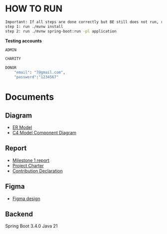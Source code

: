 # HOW TO RUN
```bash
Important: If all steps are done correctly but BE still does not run, run ./mvnw clean install
step 1: run ./mvnw install
step 2: run ./mvnw spring-boot:run -pl application
```

**Testing accounts**
```bash
ADMIN

CHARITY

DONOR
    "email": "7@gmail.com",
    "password":"1234567"
```

# Documents

## Diagram
- [ER Model](https://drive.google.com/file/d/1tArlar1WjgZ1oUrVpfaJFV0U0w96rRU0/view?usp=sharing)
- [C4 Model Component Diagram](https://online.visual-paradigm.com/share.jsp?id=333730313436302d31)

## Report
- [Milestone 1 report](https://docs.google.com/document/d/1HjZYw-9ZXzuMYkLFFy9G0__hgKjT8WVQgwS1lFFQ79c/edit?usp=sharing)
- [Project Charter](https://rmiteduau-my.sharepoint.com/:w:/r/personal/s3907397_rmit_edu_vn/Documents/Project%20Charter%20-%20Team%20B%20-%20Squad%20Phoenix.docx?d=w6de95e58fc9540169d3ee57f6c834b67&csf=1&web=1&e=8yQRdi)
- [Contribution Declaration](#)

## Figma
- [Figma design](https://www.figma.com/design/rwnx3u5SUsMKPeCiNw8CUI/EEET2582---Team-B?node-id=0-1&t=uUpvmsFMPzEMcIhm-1)


## Backend
Spring Boot 3.4.0
Java 21
